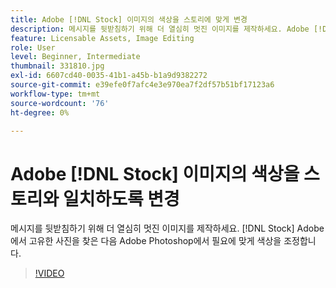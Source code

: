 ```yaml
---
title: Adobe [!DNL Stock] 이미지의 색상을 스토리에 맞게 변경
description: 메시지를 뒷받침하기 위해 더 열심히 멋진 이미지를 제작하세요. Adobe [!DNL Stock] 에서 고유한 사진을 찾은 다음 필요에 맞게 Adobe Photoshop에서 색상을 조정합니다
feature: Licensable Assets, Image Editing
role: User
level: Beginner, Intermediate
thumbnail: 331810.jpg
exl-id: 6607cd40-0035-41b1-a45b-b1a9d9382272
source-git-commit: e39efe0f7afc4e3e970ea7f2df57b51bf17123a6
workflow-type: tm+mt
source-wordcount: '76'
ht-degree: 0%

---
```


# Adobe [!DNL Stock] 이미지의 색상을 스토리와 일치하도록 변경

메시지를 뒷받침하기 위해 더 열심히 멋진 이미지를 제작하세요. [!DNL Stock] Adobe에서 고유한 사진을 찾은 다음 Adobe Photoshop에서 필요에 맞게 색상을 조정합니다.

>[!VIDEO](https://video.tv.adobe.com/v/331810?hidetitle=true)
